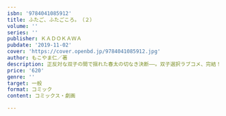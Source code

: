 ```yaml
---
isbn: '9784041085912'
title: ふたご、ふたごころ。　（２）
volume: ''
series: ''
publisher: ＫＡＤＯＫＡＷＡ
pubdate: '2019-11-02'
cover: 'https://cover.openbd.jp/9784041085912.jpg'
author: もこやま仁／著
description: 正反対な双子の間で揺れた春太の切なき決断――。双子選択ラブコメ、完結！
price: '620'
genre: ''
target: 一般
format: コミック
content: コミックス・劇画

---
```

